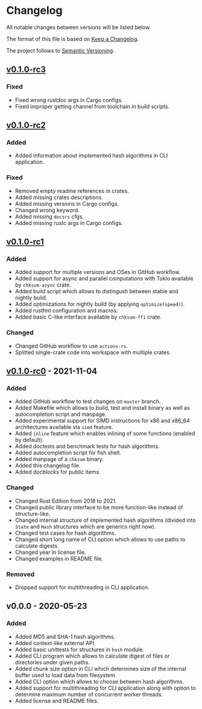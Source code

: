 # Changelog

All notable changes between versions will be listed below.

The format of this file is based on [Keep a Changelog](https://keepachangelog.com/en/1.0.0/).

The project follows to [Semantic Versioning](https://semver.org/spec/v2.0.0.html).

## [v0.1.0-rc3](https://github.com/ventaquil/chksum/compare/v0.1.0-rc2...v0.1.0-rc3)

### Fixed
- Fixed wrong rustdoc args in Cargo configs.
- Fixed improper getting channel from toolchain in build scripts.

## [v0.1.0-rc2](https://github.com/ventaquil/chksum/compare/v0.1.0-rc1...v0.1.0-rc2)

### Added

- Added information about implemented hash algorithms in CLI application.

### Fixed

- Removed empty readme references in crates.
- Added missing crates descriptions.
- Added missing versions in Cargo configs.
- Changed wrong keyword.
- Added missing `docsrs` cfgs.
- Added missing rustc args in Cargo configs.

## [v0.1.0-rc1](https://github.com/ventaquil/chksum/compare/v0.1.0-rc0...v0.1.0-rc1)

### Added
- Added support for multiple versions and OSes in GitHub workflow.
- Added support for async and parallel computations with Tokio available by `chksum-async` crate.
- Added build script which allows to distingush between stable and nightly build.
- Added optimizations for nightly build (by applying `optimize(speed)`).
- Added rustfmt configuration and macros.
- Added basic C-like interface available by `chksum-ffi` crate.

### Changed
- Changed GitHub workflow to use `actions-rs`.
- Splitted single-crate code into workspace with multiple crates.

## [v0.1.0-rc0](https://github.com/ventaquil/chksum/compare/v0.0.0...v0.1.0-rc0) - 2021-11-04

### Added
- Added GitHub workflow to test changes on `master` branch.
- Added Makefile which allows to build, test and install binary as well as autocompletion script and manpage.
- Added experimental support for SIMD instructions for x86 and x86_64 architectures available via `simd` feature.
- Added `inline` feature which enables inlining of some functions (enabled by default).
- Added doctests and benchmark tests for hash algorithms.
- Added autocompletion script for fish shell.
- Added manpage of a `chksum` binary.
- Added this changelog file.
- Added docblocks for public items.

### Changed
- Changed Rust Edition from 2018 to 2021.
- Changed public library interface to be more function-like instead of structure-like.
- Changed internal structure of implemented hash algorithms (divided into `State` and `Hash` structures which are generics right now).
- Changed test cases for hash algorithms.
- Changed short long name of CLI option which allows to use paths to calculate digests.
- Changed year in license file.
- Changed examples in README file.

### Removed
- Dropped support for multithreading in CLI application.

## v0.0.0 - 2020-05-23

### Added
- Added MD5 and SHA-1 hash algorithms.
- Added context-like external API.
- Added basic unittests for structures in `hash` module.
- Added CLI program which allows to calculate digest of files or directories under given paths.
- Added chunk size option in CLI which determines size of the internal buffer used to load data from filesystem.
- Added CLI option which allows to choose between hash algorithms.
- Added support for multithreading for CLI application along with option to determine maximum number of concurrent worker threads.
- Added license and README files.
